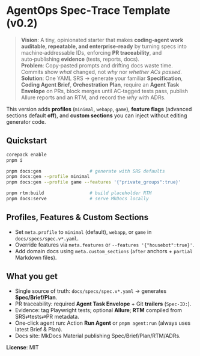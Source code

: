 # AgentOps Spec‑Trace Template (v0.2)

> **Vision**: A tiny, opinionated starter that makes **coding‑agent work auditable, repeatable, and enterprise‑ready** by turning specs into machine‑addressable IDs, enforcing **PR traceability**, and auto‑publishing **evidence** (tests, reports, docs).  
> **Problem**: Copy‑pasted prompts and drifting docs waste time. Commits show *what* changed, not *why* nor *whether ACs passed*.  
> **Solution**: One YAML SRS → generate your familiar **Specification**, **Coding Agent Brief**, **Orchestration Plan**, require an **Agent Task Envelope** on PRs, block merges until AC‑tagged tests pass, publish Allure reports and an RTM, and record the *why* with ADRs.

This version adds **profiles** (`minimal`, `webapp`, `game`), **feature flags** (advanced sections default **off**), and **custom sections** you can inject without editing generator code.

## Quickstart
```bash
corepack enable
pnpm i

pnpm docs:gen                  # generate with SRS defaults
pnpm docs:gen --profile minimal
pnpm docs:gen --profile game --features '{"private_groups":true}'

pnpm rtm:build                 # build placeholder RTM
pnpm docs:serve                # serve MkDocs locally
```
## Profiles, Features & Custom Sections
- Set `meta.profile` to `minimal` (default), `webapp`, or `game` in `docs/specs/spec.v*.yaml`.
- Override features via `meta.features` or `--features '{"housebot":true}'`.
- Add domain docs using `meta.custom_sections` (`after` anchors + `partial` Markdown files).

## What you get
- Single source of truth: `docs/specs/spec.v*.yaml` → generates **Spec/Brief/Plan**.
- PR traceability: required **Agent Task Envelope** + Git **trailers** (`Spec-ID:`).
- Evidence: tag Playwright tests; optional **Allure**; **RTM** compiled from SRS⇄tests⇄PR metadata.
- One‑click agent run: Action **Run Agent** or `pnpm agent:run` (always uses latest Brief & Plan).
- Docs site: MkDocs Material publishing Spec/Brief/Plan/RTM/ADRs.

**License**: MIT
